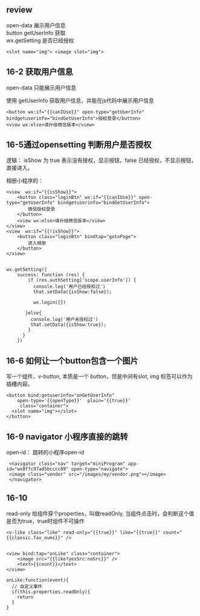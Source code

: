 ## review

open-data 展示用户信息  
button getUserInfo    获取   
wx.getSetting 是否已经授权  

	<slot name="img"> <image slot="img">


## 16-2 获取用户信息

open-data 只能展示用户信息

使用 getUserInfo 获取用户信息，并能在js代码中展示用户信息

	<button wx:if="{{canIUse}}" open-type="getUserInfo" bindgetuserinfo="bindGetUserInfo">授权登录</button>
	<view wx:else>请升级微信版本</view>  
	
	
## 16-5通过opensetting 判断用户是否授权


逻辑： isShow 为 true 表示没有授权，显示按钮，false 已经授权，不显示按钮，直接进入。


相册小程序的：

```
<view  wx:if="{{isShow}}">
	<button class="loginBtn" wx:if="{{canIUse}}" open-type="getUserInfo" bindgetuserinfo="bindGetUserInfo">
		微信授权登录
	</button>
	<view wx:else>请升级微信版本</view>
</view>
<view  wx:if="{{!isShow}}">
	<button class="loginBtn" bindtap="gotoPage">
		进入相册
	</button>
</view>


wx.getSetting({
    success: function (res) {
        if (res.authSetting['scope.userInfo']) {
          console.log('用户已经授权过')
          that.setData({isShow:false});
          
          wx.login({})
          
       }else{
         console.log('用户未授权过')
         that.setData({isShow:true});
        }
      }
    })
```


## 16-6 如何让一个button包含一个图片

写一个组件，v-button, 本质是一个 button，但是中间有slot, img 标签可以作为插槽内容。

```
<button bind:getuserinfo="onGetUserInfo" 
    open-type='{{openType}}'  plain='{{true}}'
     class="container">
  <slot name="img"></slot>
</button>
```

## 16-9 navigator 小程序直接的跳转

open-id： 跳转的小程序open-id


```
 <navigator class="nav" target="miniProgram" app-id="wx8ffc97ad5bcccc89" open-type="navigate">
 <image class="vendor" src="/images/my/vendor.png"></image>
 </navigator> 
```




## 16-10 


read-only 给组件穿个properties，叫做readOnly, 当组件点击时，会判断这个值是否为true，true时组件不可操作

```
<v-like class="like" read-only="{{true}}" like="{{true}}" count="{{classic.fav_nums}}" />


<view bind:tap="onLike" class="container">
    <image src="{{like?yesSrc:noSrc}}" />
    <text>{{count}}</text>
</view>

onLike:function(event){
  // 自定义事件
  if(this.properties.readOnly){
    return
  }
}
      
```





